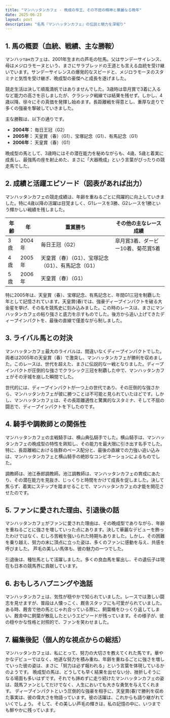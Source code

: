 ```yaml
---
title: "マンハッタンカフェ - 晩成の帝王、その不屈の精神と華麗なる晩年"
date: 2025-06-23
layout: post
description: "名馬『マンハッタンカフェ』の伝説と魅力を深堀り"
---
```


## 1. 馬の概要（血統、戦績、主な勝鞍）

マンハッтанカフェは、2001年生まれの芦毛の牡馬。父はサンデーサイレンス、母はメジロラモーヌという、まさにサラブレッドの王道とも言える血統を受け継いでいます。サンデーサイレンスの爆発的なスピードと、メジロラモーヌのスタミナと気性を受け継ぎ、晩成型の豪傑へと成長を遂げました。

競走生活は決して順風満帆ではありませんでした。3歳時は皐月賞で3着に入るなど能力の高さを示しましたが、クラシック戦線では結果を残せず。しかし、4歳以降、徐々にその真価を発揮し始めます。長距離戦を得意とし、重厚な走りで多くの強豪を撃破していきました。

主な勝鞍は、以下の通りです。

* **2004年：**  毎日王冠（G2）
* **2005年：**  天皇賞（春）（G1）、宝塚記念（G1）、有馬記念（G1）
* **2006年：**  天皇賞（春）（G1）


晩成型の馬として、3歳時にはその潜在能力を秘めながらも、4歳、5歳と着実に成長し、最強馬の座を射止めた、まさに「大器晩成」という言葉がぴったりの競走馬でした。


## 2. 成績と活躍エピソード（図表があれば出力）

マンハッタンカフェの競走成績は、年齢を重ねるごとに飛躍的に向上していきました。特に4歳以降の活躍は目覚ましく、G1レースを3勝、G2レースを1勝という輝かしい戦績を残しました。

| 年齢 | 年 | 重賞勝ち | その他の主なレース成績 |
|---|---|---|---|
| 3歳 | 2004年 |  毎日王冠（G2） | 皐月賞3着、ダービー10着、菊花賞5着 |
| 4歳 | 2005年 | 天皇賞（春）（G1）、宝塚記念（G1）、有馬記念（G1） |  |
| 5歳 | 2006年 | 天皇賞（春）（G1） |  |


特に2005年は、天皇賞（春）、宝塚記念、有馬記念と、年間G1三冠を制覇した年として記憶されています。天皇賞(春)では、強豪ディープインパクトを破る大金星を挙げ、その名を競馬史に刻み込みました。この時のレースは、まさにマンハッタンカフェの粘り強さと底力を示すものでした。後方から追い上げてきたディープインパクトを、最後の直線で僅差ながら制しました。


## 3. ライバル馬との対決

マンハッタンカフェ最大のライバルは、間違いなくディープインパクトでした。両者は2005年の天皇賞（春）で激突し、マンハッタンカフェが勝利を収めました。このレースは、世代を超えた、まさに伝説的な一戦となりました。ディープインパクトが圧倒的な強さでクラシック三冠を制覇した中で、マンハッタンカフェがその牙城を崩した瞬間でした。

世代的には、ディープインパクトが一つ上の世代であり、その圧倒的な強さから、マンハッタンカフェが彼に勝つことは不可能と見られていたほどです。しかし、マンハッタンカフェは、その長距離適性と驚異的なスタミナ、そして不屈の闘志で、ディープインパクトを下したのです。


## 4. 騎手や調教師との関係性

マンハッタンカフェの主戦騎手は、横山典弘騎手でした。横山騎手は、マンハッタンカフェの晩成型の特性を熟知し、その能力を最大限に引き出す名手でした。特に、長距離戦における抜群のペース配分と、最後の直線での力強い追い込みは、マンハッタンカフェと横山騎手の絶妙なコンビネーションによるものでした。

調教師は、池江泰郎調教師。池江調教師は、マンハッタンカフェの育成にあたり、その潜在能力を見抜き、じっくりと時間をかけて成長を促しました。決して焦らず、着実にステップを踏ませることで、マンハッタンカフェの才能を開花させたのです。


## 5. ファンに愛された理由、引退後の話

マンハッタンカフェがファンに愛された理由は、その晩成型でありながら、年齢を重ねるごとに強さを増していった点にあります。決して華麗なデビューを飾ったわけではなく、むしろ苦戦を強いられた時期もありました。しかし、その困難を乗り越え、努力の末に頂点に立った姿は、多くのファンに感動を与え、共感を呼びました。  芦毛の美しい馬体も、彼の魅力の一つでした。

引退後は、種牡馬として活躍しました。多くの良血馬を輩出し、その遺伝子は現在も日本の競馬界に貢献しています。


## 6. おもしろハプニングや逸話

マンハッタンカフェは、気性が穏やかで知られていました。レースでは激しい闘志を見せますが、普段は人懐っこく、厩舎スタッフにも可愛がられていました。  ある時、厩舎で他の馬とじゃれ合っている際に、飼葉桶をひっくり返してしまい、厩舎中に飼葉が散乱したというエピソードが残っています。その様子が、彼の穏やかな性格と対照的で、ファンを笑わせました。


## 7. 編集後記（個人的な視点からの総括）

マンハッタンカフェは、私にとって、努力の大切さを教えてくれた馬です。華やかなデビューではなく、地道な努力を積み重ね、年齢を重ねるごとに強さを増していった彼の姿は、まさに「努力は必ず報われる」という言葉を体現しているかのようです。  晩成型の馬は、どうしても早く結果を出せない分、挫折しそうになる場面も多いはずです。それでも諦めずに走り続けたマンハッタンカフェの姿は、競馬ファンとしてだけでなく、人生においても大きな勇気を与えてくれます。  ディープインパクトという圧倒的な強豪を相手に、天皇賞(春)で勝利を収めた事実は、彼の偉大さを物語っています。彼の活躍は、これからも語り継がれていくでしょう。  そして、その美しい芦毛の輝きは、私の記憶の中に、いつまでも鮮やかに残っています。
